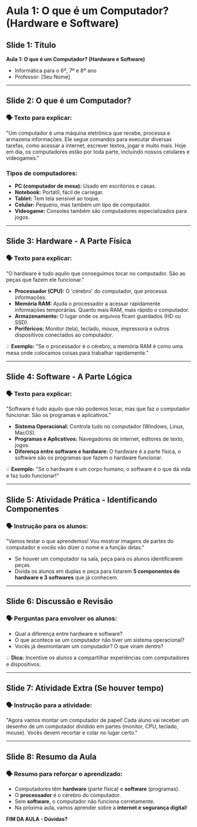 # Aula 1: O que é um Computador? (Hardware e Software)

## Slide 1: Título
**Aula 1: O que é um Computador? (Hardware e Software)**

- Informática para o 6º, 7º e 8º ano  
- Professor: [Seu Nome]

---

## Slide 2: O que é um Computador?
### 🗣️ Texto para explicar:
"Um computador é uma máquina eletrônica que recebe, processa e armazena informações. Ele segue comandos para executar diversas tarefas, como acessar a internet, escrever textos, jogar e muito mais. Hoje em dia, os computadores estão por toda parte, incluindo nossos celulares e videogames."

### Tipos de computadores:
- **PC (computador de mesa):** Usado em escritórios e casas.
- **Notebook:** Portátil, fácil de carregar.
- **Tablet:** Tem tela sensível ao toque.
- **Celular:** Pequeno, mas também um tipo de computador.
- **Videogame:** Consoles também são computadores especializados para jogos.

---

## Slide 3: Hardware - A Parte Física
### 🗣️ Texto para explicar:
"O hardware é tudo aquilo que conseguimos tocar no computador. São as peças que fazem ele funcionar."

- **Processador (CPU):** O 'cérebro' do computador, que processa informações.
- **Memória RAM:** Ajuda o processador a acessar rapidamente informações temporárias. Quanto mais RAM, mais rápido o computador.
- **Armazenamento:** O lugar onde os arquivos ficam guardados (HD ou SSD).
- **Periféricos:** Monitor (tela), teclado, mouse, impressora e outros dispositivos conectados ao computador.

💡 **Exemplo:** "Se o processador é o cérebro, a memória RAM é como uma mesa onde colocamos coisas para trabalhar rapidamente."

---

## Slide 4: Software - A Parte Lógica
### 🗣️ Texto para explicar:
"Software é tudo aquilo que não podemos tocar, mas que faz o computador funcionar. São os programas e aplicativos."

- **Sistema Operacional:** Controla tudo no computador (Windows, Linux, MacOS).
- **Programas e Aplicativos:** Navegadores de internet, editores de texto, jogos.
- **Diferença entre software e hardware:** O hardware é a parte física, o software são os programas que fazem o hardware funcionar.

💡 **Exemplo:** "Se o hardware é um corpo humano, o software é o que dá vida e faz tudo funcionar!"

---

## Slide 5: Atividade Prática - Identificando Componentes
### 🗣️ Instrução para os alunos:
"Vamos testar o que aprendemos! Vou mostrar imagens de partes do computador e vocês vão dizer o nome e a função delas."

- Se houver um computador na sala, peça para os alunos identificarem peças.
- Divida os alunos em duplas e peça para listarem **5 componentes de hardware e 3 softwares** que já conhecem.

---

## Slide 6: Discussão e Revisão
### 🗣️ Perguntas para envolver os alunos:
- Qual a diferença entre hardware e software?
- O que acontece se um computador não tiver um sistema operacional?
- Vocês já desmontaram um computador? O que viram dentro?

💡 **Dica:** Incentive os alunos a compartilhar experiências com computadores e dispositivos.

---

## Slide 7: Atividade Extra (Se houver tempo)
### 🗣️ Instrução para a atividade:
"Agora vamos montar um computador de papel! Cada aluno vai receber um desenho de um computador dividido em partes (monitor, CPU, teclado, mouse). Vocês devem recortar e colar no lugar certo."

---

## Slide 8: Resumo da Aula
### 🗣️ Resumo para reforçar o aprendizado:
- Computadores têm **hardware** (parte física) e **software** (programas).
- O **processador** é o cérebro do computador.
- Sem **software**, o computador não funciona corretamente.
- Na próxima aula, vamos aprender sobre a **internet e segurança digital**!

**FIM DA AULA - Dúvidas?**


